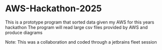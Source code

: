 # AWS-Hackathon-2025
This is a prototype program that sorted data given my AWS for this years hackathon
The program will read large csv files provided by AWS and produce diagrams

Note: This was a collaboration and coded through a jetbrains fleet session
